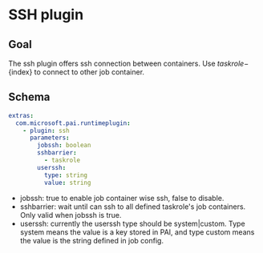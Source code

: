 # SSH plugin

## Goal
The ssh plugin offers ssh connection between containers. Use ${taskrole}-${index} to connect to other job container. 

## Schema
```yaml
extras:
  com.microsoft.pai.runtimeplugin:
    - plugin: ssh
      parameters:
        jobssh: boolean
        sshbarrier:
          - taskrole
        userssh: 
          type: string
          value: string
```
- jobssh: true to enable job container wise ssh, false to disable.
- sshbarrier: wait until can ssh to all defined taskrole's job containers. Only valid when jobssh is true.
- userssh: currently the userssh type should be system|custom. Type system means the value is a key stored in PAI, and type custom means the value is the string defined in job config. 